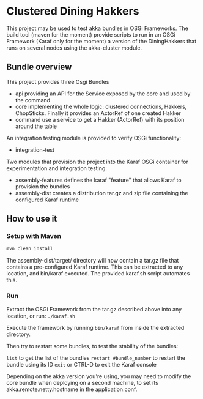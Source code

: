 # Clustered Dining Hakkers
This project may be used to test akka bundles in OSGi Frameworks. The build tool (maven for the moment) provide scripts to run in an OSGi Framework (Karaf only for the moment) a version of the DiningHakkers that runs on several nodes using the akka-cluster module.

## Bundle overview

This project provides three Osgi Bundles
 - api  providing an API for the Service exposed by the core and used by the command
 - core  implementing the whole logic: clustered connections, Hakkers, ChopSticks. Finally it provides an ActorRef of one created Hakker
 - command use a service to get a Hakker (ActorRef) with its position around the table

An integration testing module is provided to verify OSGi functionality:
 - integration-test

Two modules that provision the project into the Karaf OSGi container for experimentation and integration testing:
 - assembly-features  defines the karaf "feature" that allows Karaf to provision the bundles
 - assembly-dist  creates a distribution tar.gz and zip file containing the configured Karaf runtime

## How to use it

### Setup with Maven
```bash
mvn clean install
```

The assembly-dist/target/ directory will now contain a tar.gz file that contains a pre-configured Karaf runtime.
This can be extracted to any location, and bin/karaf executed. The provided karaf.sh script automates this.

### Run
Extract the OSGi Framework from the tar.gz described above into any location, or run:
``./karaf.sh``

Execute the framework by running  ``bin/karaf`` from inside the extracted directory.

Then try to restart some bundles, to test the stability of the bundles:

``list`` to get the list of the bundles
``restart #bundle_number`` to restart the bundle using its ID
``exit`` or CTRL-D to exit the Karaf console

Depending on the akka version you're using, you may need to modify the core bundle when deploying on a second machine, to set its akka.remote.netty.hostname in the application.conf.
